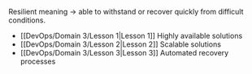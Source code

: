 
Resilient meaning -> able to withstand or recover quickly from difficult conditions.

- [[DevOps/Domain 3/Lesson 1|Lesson 1]] Highly available solutions
- [[DevOps/Domain 3/Lesson 2|Lesson 2]] Scalable solutions
- [[DevOps/Domain 3/Lesson 3|Lesson 3]] Automated recovery processes